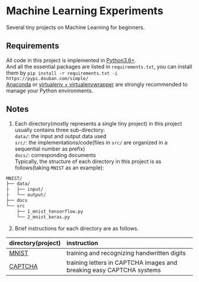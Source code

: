 # Machine Learning Experiments
Several tiny projects on Machine Learning for beginners.

## Requirements
All code in this project is implemented in [Python3.6+](https://www.python.org/downloads/).  
And all the essential packages are listed in `requirements.txt`, you can install them by 
`pip install -r requirements.txt -i https://pypi.douban.com/simple/`  
[Anaconda](https://docs.anaconda.com/anaconda/) or [virtualenv + virtualenvwrapper](http://www.jianshu.com/p/44ab75fbaef2) are strongly recommended to manage your Python environments.

## Notes
1. Each directory(mostly represents a single tiny project) in this project usually contains three sub-directory:  
 `data/`: the input and output data used  
 `src/`: the implementations/code(files in `src/` are organized in a sequential number as prefix)  
 `docs/`: corresponding documents  
 Typically, the structure of each directory in this project is as follows(taking `MNIST` as an example):  
 
 ```bash
 MNIST/
 ├── data/
 ├   ├── input/
 ├   └── output/
 ├── docs
 └── src
     ├── 1_mnist_tensorflow.py
     └── 2_mnist_keras.py
 ```
 
2. Brief instructions for each directory are as follows.
 
 | directory(project) | instruction |
 | :--- | :--- |
 | [MNIST](https://github.com/lxw0109/ML-Experiments/tree/master/MNIST) | training and recognizing handwritten digits |
 | [CAPTCHA](https://github.com/lxw0109/ML-Experiments/tree/master/CAPTCHA) | training letters in CAPTCHA images and breaking easy CAPTCHA systems |

